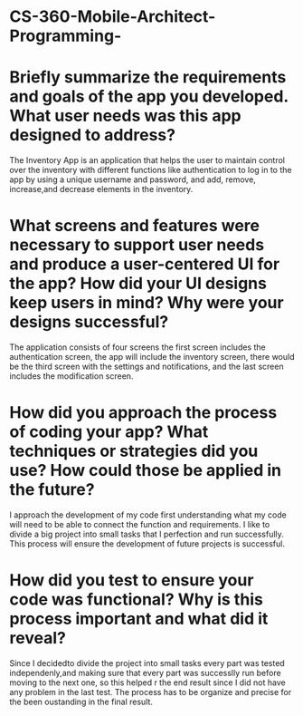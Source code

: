 # CS-360-Mobile-Architect-Programming-

# Briefly summarize the requirements and goals of the app you developed. What user needs was this app designed to address?
The Inventory App is an application that helps the user to maintain control over the inventory with different functions like authentication to log in to the app by using a unique username and password, and add, remove, increase,and decrease elements in the inventory.

# What screens and features were necessary to support user needs and produce a user-centered UI for the app? How did your UI designs keep users in mind? Why were your designs successful?
The application consists of four screens the first screen includes the authentication screen, the app will include the inventory screen, there would be the third screen with the settings and notifications, and the last screen includes the modification screen.

# How did you approach the process of coding your app? What techniques or strategies did you use? How could those be applied in the future?
I approach the development of my code first understanding what my code will need to be able to connect the function and requirements. I like to divide a big project into small tasks that I perfection and run successfully. This process will ensure the development of future projects is successful.

# How did you test to ensure your code was functional? Why is this process important and what did it reveal?
Since I decidedto divide the project into small tasks every part was tested independenly,and making sure that every part was successlly run before moving to the next one, so this helped r the end result since I did not have any problem in the last test. The process has to be organize and precise for the been oustanding in the final result.
